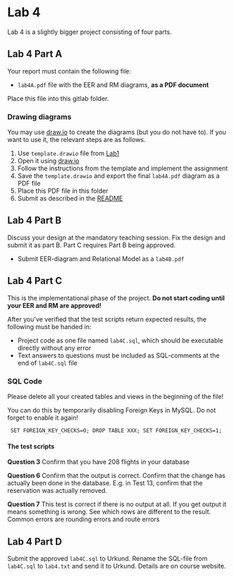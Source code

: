 # Lab 4 

Lab 4 is a slightly bigger project consisting of four parts. 

## Lab 4 Part A
Your report must contain the following file:

* `lab4A.pdf` file with the EER and RM diagrams, **as a PDF document**

Place this file into this gitlab folder.

### Drawing diagrams

You may use [draw.io](https://www.draw.io) to create the diagrams (but you do not have to). If you want to use it, the relevant steps are as follows.

1. Use `template.drawio` file from [Lab1](https://gitlab.liu.se/olaha93/db/-/tree/master/lab1)
2. Open it using [draw.io](https://www.draw.io)
3. Follow the instructions from the template and implement the assignment
4. Save the `template.drawio` and export the final `lab4A.pdf` diagram as a PDF file
5. Place this PDF file in this folder
5. Submit as described in the [README](https://gitlab.liu.se/olaha93/db/-/blob/master/README.md)

## Lab 4 Part B
Discuss your design at the mandatory teaching session. 
Fix the design and submit it as part B. Part C requires Part B being approved.

* Submit EER-diagram and Relational Model as a `lab4B.pdf`

## Lab 4 Part C
This is the implementational phase of the project. **Do not start coding until your EER and RM are approved!**

After you've verified that the test scripts return expected results, the following must be handed in: 

<!--* Functional dependencies for all relations as .txt or .pdf-->
* Project code as one file named `lab4C.sql`, which should be executable directly without any error
* Text answers to questions must be included as SQL-comments at the end of `lab4C.sql` file
<!--* An identified secondary index as  SQL-comments in the `lab4C.sql` file (do not implement it), place at the end of the file
* * A file named q10b.sql that is your modified version of Question10MakeBooking.sql

### Functional dependencies 
Find the Candidate keys, primary keys and whether the tables are in BCNF or not. If it is not in BCNF, motivate why! 
-->

### SQL Code
Please delete all your created tables and views in the beginning of the file!

You can do this by temporarily disabling Foreign Keys in MySQL. Do not forget to enable it again!

`
SET FOREIGN_KEY_CHECKS=0;
DROP TABLE XXX;
SET FOREIGN_KEY_CHECKS=1;`

#### The test scripts

**Question 3** 
Confirm that you have 208 flights in your database


**Question 6**
Confirm that the output is correct. 
Confirm that the change has actually been done in the database. E.g. in Test 13, confirm that the reservation was actually removed. 


**Question 7**
This test is correct if there is no output at all. If you get output it means something is wrong. See which rows are different to the result. 
Common errors are rounding errors and route errors

<!--#### Issues
You will most likely run into problems during the coding phase! Create issues, tag your lab assistant and reference the part of the code where you have a problem. -->

## Lab 4 Part D
Submit the approved `lab4C.sql` to Urkund. Rename the SQL-file from `lab4C.sql` to `lab4.txt` and send it to Urkund. Details are on course website.


